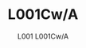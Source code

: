---
designer: Alberto Basaglia Natalia Rota Nodari
description: "L001%20is%20a%20collection%20of%20lamps%20with%20an%20iconic%20design%20consisting%20of%20elements%20capable%20of%20creating%20different%20combinations.%20Suspension%20lamp%20with%20injection%20moulded%20polycarbonate%20diffuser%20%D8%20265mm.%20The%20lenght%20of%20the%20cable%20can%20be%203000%2C%206000%2C%208000%20mm%20with%202%2C%204%2C%205%20cable%20clamps."
image_primary: img/L0001CW_L001CW-A_01_zoom.jpg
image_secondary: img/L0001CW_L001CW-A_02_zoom.jpg
manufacturer: Pedrali
href: https://www.pedrali.it/en/products/catalog/Lamp-L001CW-A/
subtitle: L001 L001Cw/A
title: L001Cw/A
image_thumb: img/L0001CW_L001CW-A_cover.jpg
tags: 
  - pedrali
  - lamps
category: lamps
slug: /manufacturers/pedrali/lamps/alberto-basaglia-natalia-rota-nodari-l-001-cw-a
---
